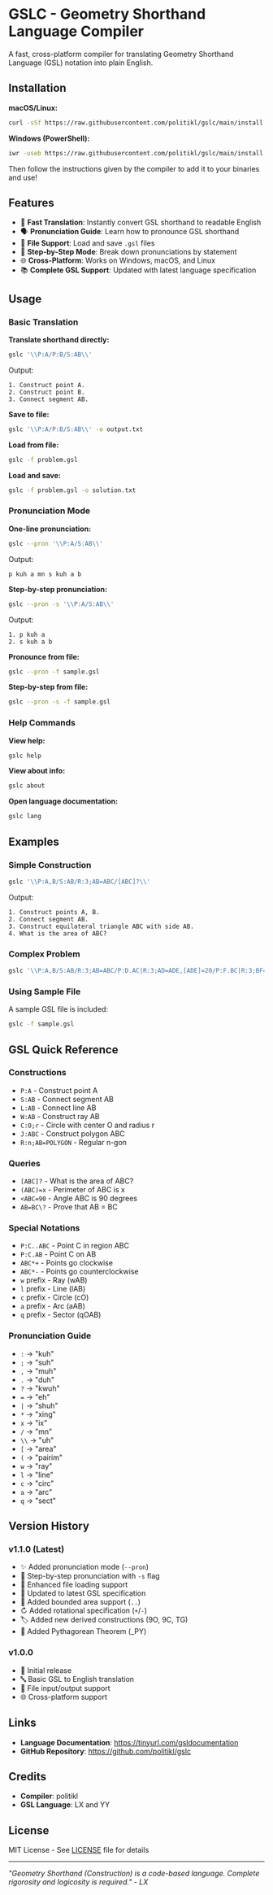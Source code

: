 # GSLC - Geometry Shorthand Language Compiler

A fast, cross-platform compiler for translating Geometry Shorthand Language (GSL) notation into plain English.

## Installation

**macOS/Linux:**
```bash
curl -sSf https://raw.githubusercontent.com/politikl/gslc/main/install.sh | sh
```

**Windows (PowerShell):**
```bash
iwr -useb https://raw.githubusercontent.com/politikl/gslc/main/install.ps1 | iex
```

Then follow the instructions given by the compiler to add it to your binaries and use!

## Features

- 🚀 **Fast Translation**: Instantly convert GSL shorthand to readable English
- 🗣️ **Pronunciation Guide**: Learn how to pronounce GSL shorthand
- 📁 **File Support**: Load and save `.gsl` files
- 🔄 **Step-by-Step Mode**: Break down pronunciations by statement
- 🌐 **Cross-Platform**: Works on Windows, macOS, and Linux
- 📚 **Complete GSL Support**: Updated with latest language specification

## Usage

### Basic Translation

**Translate shorthand directly:**
```bash
gslc '\\P:A/P:B/S:AB\\'
```

Output:
```
1. Construct point A.
2. Construct point B.
3. Connect segment AB.
```

**Save to file:**
```bash
gslc '\\P:A/P:B/S:AB\\' -o output.txt
```

**Load from file:**
```bash
gslc -f problem.gsl
```

**Load and save:**
```bash
gslc -f problem.gsl -o solution.txt
```

### Pronunciation Mode

**One-line pronunciation:**
```bash
gslc --pron '\\P:A/S:AB\\'
```

Output:
```
p kuh a mn s kuh a b
```

**Step-by-step pronunciation:**
```bash
gslc --pron -s '\\P:A/S:AB\\'
```

Output:
```
1. p kuh a
2. s kuh a b
```

**Pronounce from file:**
```bash
gslc --pron -f sample.gsl
```

**Step-by-step from file:**
```bash
gslc --pron -s -f sample.gsl
```

### Help Commands

**View help:**
```bash
gslc help
```

**View about info:**
```bash
gslc about
```

**Open language documentation:**
```bash
gslc lang
```

## Examples

### Simple Construction
```bash
gslc '\\P:A,B/S:AB/R:3;AB=ABC/[ABC]?\\'
```

Output:
```
1. Construct points A, B.
2. Connect segment AB.
3. Construct equilateral triangle ABC with side AB.
4. What is the area of ABC?
```

### Complex Problem
```bash
gslc '\\P:A,B/S:AB/R:3;AB=ABC/P:D.AC|R:3;AD=ADE,[ADE]=20/P:F.BC|R:3;BF=BFG,[BFG]=5/S:DF/P:H.AB|J:DFH*R/[DFH]?\\'
```

### Using Sample File
A sample GSL file is included:
```bash
gslc -f sample.gsl
```

## GSL Quick Reference

### Constructions
- `P:A` - Construct point A
- `S:AB` - Connect segment AB
- `L:AB` - Connect line AB
- `W:AB` - Construct ray AB
- `C:O;r` - Circle with center O and radius r
- `J:ABC` - Construct polygon ABC
- `R:n;AB=POLYGON` - Regular n-gon

### Queries
- `[ABC]?` - What is the area of ABC?
- `(ABC)=x` - Perimeter of ABC is x
- `<ABC=90` - Angle ABC is 90 degrees
- `AB=BC\?` - Prove that AB = BC

### Special Notations
- `P:C..ABC` - Point C in region ABC
- `P:C.AB` - Point C on AB
- `ABC*+` - Points go clockwise
- `ABC*-` - Points go counterclockwise
- `w` prefix - Ray (wAB)
- `l` prefix - Line (lAB)
- `c` prefix - Circle (cO)
- `a` prefix - Arc (aAB)
- `q` prefix - Sector (qOAB)

### Pronunciation Guide
- `:` → "kuh"
- `;` → "suh"
- `,` → "muh"
- `.` → "duh"
- `?` → "kwuh"
- `=` → "eh"
- `|` → "shuh"
- `*` → "xing"
- `x` → "ix"
- `/` → "mn"
- `\\` → "uh"
- `[` → "area"
- `(` → "pairim"
- `w` → "ray"
- `l` → "line"
- `c` → "circ"
- `a` → "arc"
- `q` → "sect"

## Version History

### v1.1.0 (Latest)
- ✨ Added pronunciation mode (`--pron`)
- 📝 Step-by-step pronunciation with `-s` flag
- 📂 Enhanced file loading support
- 🔄 Updated to latest GSL specification
- 🎯 Added bounded area support (`..`)
- ↻ Added rotational specification (`+`/`-`)
- 🏷️ Added new derived constructions (9O, 9C, TG)
- 🧮 Added Pythagorean Theorem (_PY)

### v1.0.0
- 🎉 Initial release
- 🔤 Basic GSL to English translation
- 📁 File input/output support
- 🌐 Cross-platform support

## Links

* **Language Documentation**: https://tinyurl.com/gsldocumentation
* **GitHub Repository**: https://github.com/politikl/gslc

## Credits

- **Compiler**: politikl
- **GSL Language**: LX and YY

## License

MIT License - See [LICENSE](https://github.com/politikl/gslc?tab=MIT-1-ov-file) file for details

---

*"Geometry Shorthand (Construction) is a code-based language. Complete rigorosity and logicosity is required." - LX*



